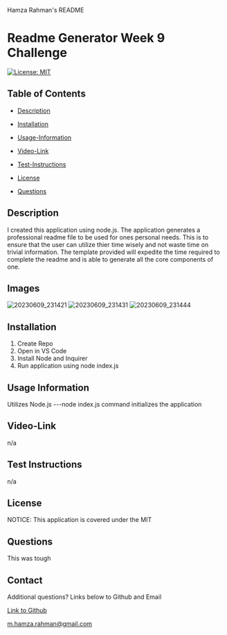 Hamza Rahman's README

 # Readme Generator Week 9 Challenge

[![License: MIT](https://img.shields.io/badge/License-MIT-yellow.svg)](https://opensource.org/licenses/MIT)

## Table of Contents

 * [Description](#description)

 * [Installation](#installation)

 * [Usage-Information](#usage-information)

 * [Video-Link](#Video-Link)

 * [Test-Instructions](#test-instructions)

 * [License](#license)

 * [Questions](#questions)

## Description

I created this application using node.js. The application generates a professional readme file to be used for ones personal needs. This is to ensure that the user can utilize thier time wisely and not waste time on trivial information. The template provided will expedite the time required to complete the readme and is able to generate all the core components of one.  

## Images 
![20230609_231421](https://github.com/HamzaR19/RPMreadme/assets/132932060/071dd84c-b9c7-46f0-8872-93f610e433ab)
![20230609_231431](https://github.com/HamzaR19/RPMreadme/assets/132932060/084b8307-3152-40ff-a815-f3e42e1920c7)
![20230609_231444](https://github.com/HamzaR19/RPMreadme/assets/132932060/213407d4-7138-4e85-889c-bb9c63c1c0dd)

## Installation
1. Create Repo
2. Open in VS Code
3. Install Node and Inquirer
4. Run application using node index.js


## Usage Information

Utilizes Node.js ---node index.js command initializes the application

## Video-Link

n/a

## Test Instructions

n/a

## License

NOTICE: This application is covered under the MIT

## Questions
This was tough

## Contact

Additional questions? Links below to Github and Email


[Link to Github](https://github.com/Hamzar19@gmail.com)

<a href="mailto:m.hamza.rahman@gmail.com">m.hamza.rahman@gmail.com</a>
